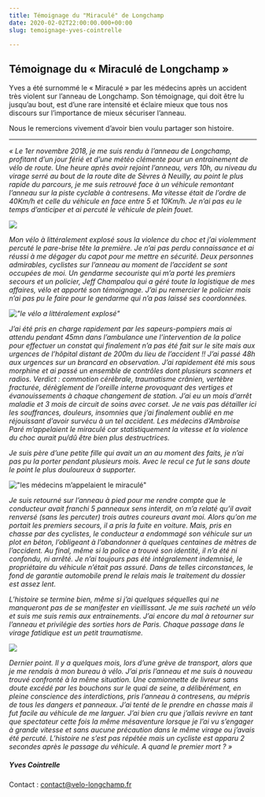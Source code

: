 ```yaml
---
title: Témoignage du "Miraculé" de Longchamp
date: 2020-02-02T22:00:00.000+00:00
slug: temoignage-yves-cointrelle

---
```

## Témoignage du « Miraculé de Longchamp »

Yves a été surnommé le « Miraculé » par les médecins après un accident très violent sur l’anneau de Longchamp. Son témoignage, qui doit être lu jusqu’au bout, est d’une rare intensité et éclaire mieux que tous nos discours sur l’importance de mieux sécuriser l’anneau.

Nous le remercions vivement d’avoir bien voulu partager son histoire.

***

_« Le 1er novembre 2018, je me suis rendu à l’anneau de Longchamp, profitant d’un jour férié et d’une météo clémente pour un entrainement de vélo de route. Une heure après avoir rejoint l’anneau, vers 10h, au niveau du virage serré au bout de la route dite de Sèvres à Neuilly, au point le plus rapide du parcours, je me suis retrouvé face à un véhicule remontant l’anneau sur la piste cyclable à contresens. Ma vitesse était de l’ordre de 40Km/h et celle du véhicule en face entre 5 et 10Km/h. Je n’ai pas eu le temps d’anticiper et ai percuté le véhicule de plein fouet._

![](/media/image001.jpg)

_Mon vélo à littéralement explosé sous la violence du choc et j’ai violemment percuté le pare-brise tête la première. Je n’ai pas perdu connaissance et ai réussi à me dégager du capot pour me mettre en sécurité. Deux personnes admirables, cyclistes sur l’anneau au moment de l’accident se sont occupées de moi. Un gendarme secouriste qui m’a porté les premiers secours et un policier, Jeff Champalou qui a géré toute la logistique de mes affaires, vélo et apporté son témoignage. J’ai pu remercier le policier mais n’ai pas pu le faire pour le gendarme qui n’a pas laissé ses coordonnées._

_!["le vélo a littéralement explosé"](/media/image003.jpg)_

_J’ai été pris en charge rapidement par les sapeurs-pompiers mais ai attendu pendant 45mn dans l’ambulance une l’intervention de la police pour effectuer un constat qui finalement n’a pas été fait sur le site mais aux urgences de l’hôpital distant de 200m du lieu de l’accident !! J’ai passé 48h aux urgences sur un brancard en observation. J’ai rapidement été mis sous morphine et ai passé un ensemble de contrôles dont plusieurs scanners et radios. Verdict : commotion cérébrale, traumatisme crânien, vertèbre fracturée, dérèglement de l’oreille interne provoquant des vertiges et évanouissements à chaque changement de station. J’ai eu un mois d’arrêt maladie et 3 mois de circuit de soins avec corset. Je ne vais pas détailler ici les souffrances, douleurs, insomnies que j’ai finalement oublié en me réjouissant d’avoir survécu à un tel accident. Les médecins d’Ambroise Paré m’appelaient le miraculé car statistiquement la vitesse et la violence du choc aurait pu/dû être bien plus destructrices._

_Je suis père d’une petite fille qui avait un an au moment des faits, je n’ai pas pu la porter pendant plusieurs mois. Avec le recul ce fut le sans doute le point le plus douloureux à supporter._

!["les médecins m’appelaient le miraculé"](/media/image005.jpg)

_Je suis retourné sur l’anneau à pied pour me rendre compte que le conducteur avait franchi 5 panneaux sens interdit, on m’a relaté qu’il avait renversé (sans les percuter) trois autres coureurs avant moi. Alors qu’on me portait les premiers secours, il a pris la fuite en voiture. Mais, pris en chasse par des cyclistes, le conducteur a endommagé son véhicule sur un plot en béton, l’obligeant à l’abandonner à quelques centaines de mètres de l’accident. Au final, même si la police a trouvé son identité, il n’a été ni confondu, ni arrêté. Je n’ai toujours pas été intégralement indemnisé, le propriétaire du véhicule n’était pas assuré. Dans de telles circonstances, le fond de garantie automobile prend le relais mais le traitement du dossier est assez lent._

_L’histoire se termine bien, même si j’ai quelques séquelles qui ne manqueront pas de se manifester en vieillissant. Je me suis racheté un vélo et suis me suis remis aux entrainements. J’ai encore du mal à retourner sur l’anneau et privilégie des sorties hors de Paris. Chaque passage dans le virage fatidique est un petit traumatisme._

![](/media/image008.jpg)

_Dernier point. Il y a quelques mois, lors d’une grève de transport, alors que je me rendais à mon bureau à vélo. J’ai pris l’anneau et me suis à nouveau trouvé confronté à la même situation. Une camionnette de livreur sans doute excédé par les bouchons sur le quai de seine, a délibérément, en pleine conscience des interdictions, pris l’anneau à contresens, au mépris de tous les dangers et panneaux. J’ai tenté de le prendre en chasse mais il fut facile au véhicule de me larguer. J’ai bien cru que j’allais revivre en tant que spectateur cette fois la même mésaventure lorsque je l’ai vu s’engager à grande vitesse et sans aucune précaution dans le même virage ou j’avais été percuté. L’histoire ne s’est pas répétée mais un cycliste est apparu 2 secondes après le passage du véhicule. A quand le premier mort ? »_

##### **Yves Cointrelle**

Contact : [contact@velo-longchamp.fr](contact@velo-longchamp.fr "contact@velo-longchamp.fr")